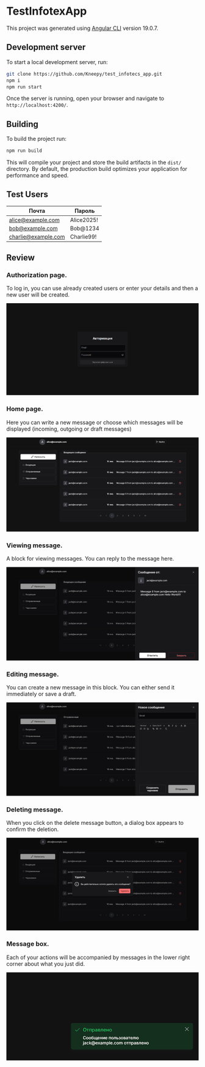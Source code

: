 # TestInfotexApp

This project was generated using [Angular CLI](https://github.com/angular/angular-cli) version 19.0.7.

## Development server

To start a local development server, run:

```bash
git clone https://github.com/Kneepy/test_infotecs_app.git
npm i
npm run start
```

Once the server is running, open your browser and navigate to `http://localhost:4200/`.

## Building

To build the project run:

```bash
npm run build
```

This will compile your project and store the build artifacts in the `dist/` directory. By default, the production build optimizes your application for performance and speed.

## Test Users

| Почта      | Пароль     |
|------------|------------|
| alice@example.com  | Alice2025! |
| bob@example.com  | Bob@1234   |
| charlie@example.com  | Charlie99! |

## Review
### Authorization page. 
To log in, you can use already created users or enter your details and then a new user will be created.

![Auth Page](images/auth_page.png)

### Home page.
Here you can write a new message or choose which messages will be displayed (incoming, outgoing or draft messages)

![Home page](images/home_page.png)

### Viewing message.
A block for viewing messages. You can reply to the message here.

![View message](images/view_message.png)

### Editing message.
You can create a new message in this block. You can either send it immediately or save a draft.

![Edit message](images/edit_message.png)

### Deleting message.
When you click on the delete message button, a dialog box appears to confirm the deletion.

![Delete message](images/delete_message.png)


### Message box.
Each of your actions will be accompanied by messages in the lower right corner about what you just did.

![Message box](images/message_box.png)
